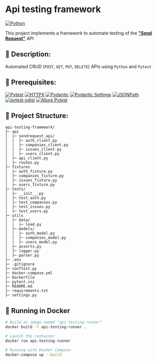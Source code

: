 # Api testing framework 

[![Python](https://img.shields.io/badge/python-3.11.2%2B-blue)](https://www.python.org/downloads/release/python-3112/)

This project implements a framework to automate testing of the [**"Send Request"**](https://send-request.me/) API

## :rocket: Description:

Automated CRUD (`POST`, `GET`, `PUT`, `DELETE`) APIs using `Python` and `Pytest`

## :rocket: Prerequisites:

[![Pytest](https://img.shields.io/badge/pytest-7.4.2-blue)](https://pypi.python.org/pypi/pytest)
[![HTTPX](https://img.shields.io/badge/httpx-0.25.0-blue)](https://pypi.org/project/httpx/)
[![Pydantic](https://img.shields.io/badge/pydantic-2.3.0-blue)](https://pypi.org/project/pydantic/)
[![Pydantic Settings](https://img.shields.io/badge/pydantic--settings-2.0.3-blue)](https://pypi.org/project/pydantic-settings/)
[![JSONPath](https://img.shields.io/badge/jsonpath--ng-1.6.0-blue)](https://pypi.org/project/jsonpath-ng/)
[![pytest-xdist](https://img.shields.io/badge/pytest--xdist-3.3.1-blue)](https://pypi.org/project/pytest-xdist/)
[![Allure Pytest](https://img.shields.io/badge/allure--pytest-2.13.2-blue)](https://pypi.python.org/pypi/allure-pytest)

## :rocket: Project Structure:

```
api-testing-framework/
├─ api
│  ├─ sendrequest_api/
│  |  ├─ auth_client.py
│  |  ├─ companies_client.py
│  |  ├─ issues_client.py
│  |  ├─ users_client.py
│  ├─ api_client.py
│  ├─ routes.py
├─ fixtures
│  ├─ auth_fixture.py
│  ├─ companies_fixture.py
│  ├─ issues_fixture.py
│  ├─ users_fixture.py
├─ tests/
│  ├─ __init__.py
│  ├─ test_auth.py
│  ├─ test_companies.py
│  ├─ test_issues.py
│  ├─ test_users.py
├─ utils
│  ├─ data/
│  |  ├─ load.py
│  ├─ models/
│  |  ├─ auth_model.py
│  |  ├─ companies_model.py
│  |  ├─ users_model.py
│  ├─ asserts.py
│  ├─ logger.py
│  ├─ parser.py
├─ .env
├─ .gitignore
├─ conftest.py
├─ docker-compose.yml
├─ Dockerfile
├─ pytest.ini
├─ README.md
├─ requirements.txt
├─ settings.py
```

## :rocket: Running in Docker

```bash
# Build an image named "api-testing-runner"
docker build -t api-testing-runner .

# Launch the container
docker run api-testing-runner

# Running with Docker Compose
docker-compose up --build
```
